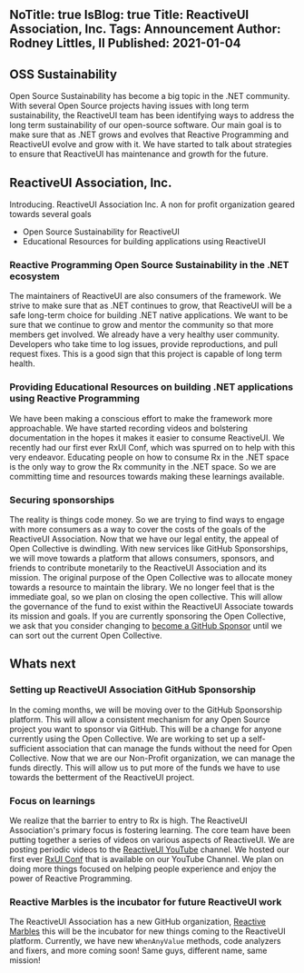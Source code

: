 NoTitle: true
IsBlog: true
Title: ReactiveUI Association, Inc.
Tags: Announcement
Author: Rodney Littles, II
Published: 2021-01-04
---

## OSS Sustainability
Open Source Sustainability has become a big topic in the .NET community.  With several Open Source projects having issues with long term sustainability, the ReactiveUI team has been identifying ways to address the long term sustainability of our open-source software.  Our main goal is to make sure that as .NET grows and evolves that Reactive Programming and ReactiveUI evolve and grow with it.  We have started to talk about strategies to ensure that ReactiveUI has maintenance and growth for the future.

## ReactiveUI Association, Inc.
Introducing.  ReactiveUI Association Inc.  A non for profit organization geared towards several goals

- Open Source Sustainability for ReactiveUI
- Educational Resources for building applications using ReactiveUI

### Reactive Programming Open Source Sustainability in the .NET ecosystem
The maintainers of ReactiveUI are also consumers of the framework.  We strive to make sure that as .NET continues to grow, that ReactiveUI will be a safe long-term choice for building .NET native applications.  We want to be sure that we continue to grow and mentor the community so that more members get involved.  We already have a very healthy user community.  Developers who take time to log issues, provide reproductions, and pull request fixes.  This is a good sign that this project is capable of long term health.

### Providing Educational Resources on building .NET applications using Reactive Programming
We have been making a conscious effort to make the framework more approachable.  We have started recording videos and bolstering documentation in the hopes it makes it easier to consume ReactiveUI.  We recently had our first ever RxUI Conf, which was spurred on to help with this very endeavor.  Educating people on how to consume Rx in the .NET space is the only way to grow the Rx community in the .NET space.  So we are committing time and resources towards making these learnings available.

### Securing sponsorships
The reality is things code money.  So we are trying to find ways to engage with more consumers as a way to cover the costs of the goals of the ReactiveUI Association.  Now that we have our legal entity, the appeal of Open Collective is dwindling.  With new services like GitHub Sponsorships, we will move towards a platform that allows consumers, sponsors, and friends to contribute monetarily to the ReactiveUI Association and its mission.  The original purpose of the Open Collective was to allocate money towards a resource to maintain the library.  We no longer feel that is the immediate goal, so we plan on closing the open collective.  This will allow the governance of the fund to exist within the ReactiveUI Associate towards its mission and goals.  If you are currently sponsoring the Open Collective, we ask that you consider changing to [become a GitHub Sponsor](https://github.com/sponsors/reactivemarbles) until we can sort out the current Open Collective.

## Whats next

### Setting up ReactiveUI Association GitHub Sponsorship
In the coming months, we will be moving over to the GitHub Sponsorship platform.  This will allow a consistent mechanism for any Open Source project you want to sponsor via GitHub.  This will be a change for anyone currently using the Open Collective.  We are working to set up a self-sufficient association that can manage the funds without the need for Open Collective.  Now that we are our Non-Profit organization, we can manage the funds directly.  This will allow us to put more of the funds we have to use towards the betterment of the ReactiveUI project.

### Focus on learnings
We realize that the barrier to entry to Rx is high.  The ReactiveUI Association's primary focus is fostering learning.  The core team have been putting together a series of videos on various aspects of ReactiveUI.  We are posting periodic videos to the [ReactiveUI YouTube](https://www.youtube.com/channel/UCWVSpLajyZcooAngLV3ItaQ) channel. We hosted our first ever [RxUI Conf](https://www.rxuiconf.net/) that is available on our YouTube Channel.  We plan on doing more things focused on helping people experience and enjoy the power of Reactive Programming.


### Reactive Marbles is the incubator for future ReactiveUI work
The ReactiveUI Association has a new GitHub organization, [Reactive Marbles](https://github.com/reactivemarbles) this will be the incubator for new things coming to the ReactiveUI platform.  Currently, we have new `WhenAnyValue` methods, code analyzers and fixers, and more coming soon!  Same guys, different name, same mission!
